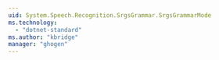 ```yaml
---
uid: System.Speech.Recognition.SrgsGrammar.SrgsGrammarMode
ms.technology: 
  - "dotnet-standard"
ms.author: "kbridge"
manager: "ghogen"
---
```

